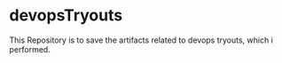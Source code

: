 # devopsTryouts
This Repository is to save the artifacts related to devops tryouts, which i performed.
